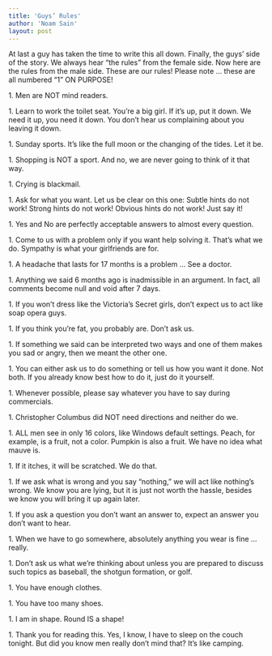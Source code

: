 ```yaml
---
title: 'Guys’ Rules'
author: 'Noam Sain'
layout: post
---
```


At last a guy has taken the time to write this all down. Finally, the guys’ side of the story. We always hear “the rules” from the female side. Now here are the rules from the male side. These are our rules! Please note … these are all numbered “1” ON PURPOSE!

1\. Men are NOT mind readers.

1\. Learn to work the toilet seat. You’re a big girl. If it’s up, put it down. We need it up, you need it down. You don’t hear us complaining about you leaving it down.

1\. Sunday sports. It’s like the full moon or the changing of the tides. Let it be.

1\. Shopping is NOT a sport. And no, we are never going to think of it that way.

1\. Crying is blackmail.

1\. Ask for what you want. Let us be clear on this one: Subtle hints do not work! Strong hints do not work! Obvious hints do not work! Just say it!

1\. Yes and No are perfectly acceptable answers to almost every question.

1\. Come to us with a problem only if you want help solving it. That’s what we do. Sympathy is what your girlfriends are for.

1\. A headache that lasts for 17 months is a problem … See a doctor.

1\. Anything we said 6 months ago is inadmissible in an argument. In fact, all comments become null and void after 7 days.

1\. If you won’t dress like the Victoria’s Secret girls, don’t expect us to act like soap opera guys.

1\. If you think you’re fat, you probably are. Don’t ask us.

1\. If something we said can be interpreted two ways and one of them makes you sad or angry, then we meant the other one.

1\. You can either ask us to do something or tell us how you want it done. Not both. If you already know best how to do it, just do it yourself.

1\. Whenever possible, please say whatever you have to say during commercials.

1\. Christopher Columbus did NOT need directions and neither do we.

1\. ALL men see in only 16 colors, like Windows default settings. Peach, for example, is a fruit, not a color. Pumpkin is also a fruit. We have no idea what mauve is.

1\. If it itches, it will be scratched. We do that.

1\. If we ask what is wrong and you say “nothing,” we will act like nothing’s wrong. We know you are lying, but it is just not worth the hassle, besides we know you will bring it up again later.

1\. If you ask a question you don’t want an answer to, expect an answer you don’t want to hear.

1\. When we have to go somewhere, absolutely anything you wear is fine … really.

1\. Don’t ask us what we’re thinking about unless you are prepared to discuss such topics as baseball, the shotgun formation, or golf.

1\. You have enough clothes.

1\. You have too many shoes.

1\. I am in shape. Round IS a shape!

1\. Thank you for reading this. Yes, I know, I have to sleep on the couch tonight. But did you know men really don’t mind that? It’s like camping.